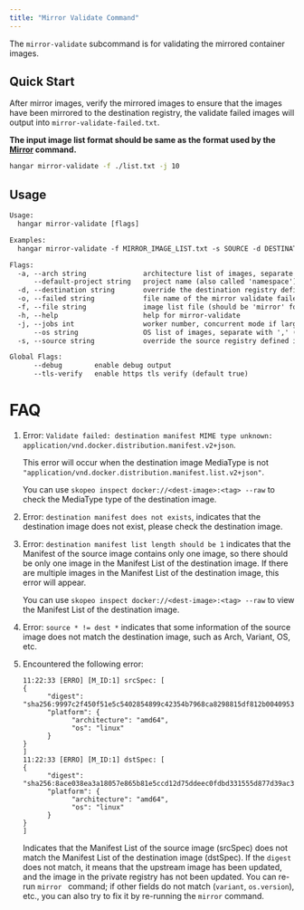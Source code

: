 ```yaml
---
title: "Mirror Validate Command"
---
```


The `mirror-validate` subcommand is for validating the mirrored container images.

## Quick Start

After mirror images, verify the mirrored images to ensure that the images have been mirrored to the destination registry,
the validate failed images will output into `mirror-validate-failed.txt`.

**The input image list format should be same as the format used by the [Mirror](mirror) command.**

```sh
hangar mirror-validate -f ./list.txt -j 10
```

## Usage

```txt
Usage:
  hangar mirror-validate [flags]

Examples:
  hangar mirror-validate -f MIRROR_IMAGE_LIST.txt -s SOURCE -d DESTINATION

Flags:
  -a, --arch string              architecture list of images, separate with ',' (default "amd64,arm64")
      --default-project string   project name (also called 'namespace') when destination image project is empty (default "library")
  -d, --destination string       override the destination registry defined in image list
  -o, --failed string            file name of the mirror validate failed image list (default "mirror-validate-failed.txt")
  -f, --file string              image list file (should be 'mirror' format)
  -h, --help                     help for mirror-validate
  -j, --jobs int                 worker number, concurrent mode if larger than 1, max 20 (default 1)
      --os string                OS list of images, separate with ',' (default "linux,windows")
  -s, --source string            override the source registry defined in image list

Global Flags:
      --debug        enable debug output
      --tls-verify   enable https tls verify (default true)
```

# FAQ

1. Error: `Validate failed: destination manifest MIME type unknown: application/vnd.docker.distribution.manifest.v2+json`.

      This error will occur when the destination image MediaType is not `"application/vnd.docker.distribution.manifest.list.v2+json"`.

      You can use `skopeo inspect docker://<dest-image>:<tag> --raw` to check the MediaType type of the destination image.

2. Error: `destination manifest does not exists`, indicates that the destination image does not exist, please check the destination image.

3. Error: `destination manifest list length should be 1` indicates that the Manifest of the source image contains only one image, so there should be only one image in the Manifest List of the destination image. If there are multiple images in the Manifest List of the destination image, this error will appear.

      You can use `skopeo inspect docker://<dest-image>:<tag> --raw` to view the Manifest List of the destination image.

4. Error: `source * != dest *` indicates that some information of the source image does not match the destination image, such as Arch, Variant, OS, etc.

5. Encountered the following error:

      ```text
      11:22:33 [ERRO] [M_ID:1] srcSpec: [
      {
            "digest": "sha256:9997c2f450f51e5c5402854899c42354b7968ca8298815df812b00409533527c",
            "platform": {
                  "architecture": "amd64",
                  "os": "linux"
            }
      }
      ]
      11:22:33 [ERRO] [M_ID:1] dstSpec: [
      {
            "digest": "sha256:8ace038ea3a18057e865b81e5ccd12d75ddeec0fdbd331555d877d39ac3f45bb",
            "platform": {
                  "architecture": "amd64",
                  "os": "linux"
            }
      }
      ]
      ```

      Indicates that the Manifest List of the source image (srcSpec) does not match the Manifest List of the destination image (dstSpec). If the `digest` does not match, it means that the upstream image has been updated, and the image in the private registry has not been updated. You can re-run `mirror ` command; if other fields do not match (`variant`, `os.version`), etc., you can also try to fix it by re-running the `mirror` command.
